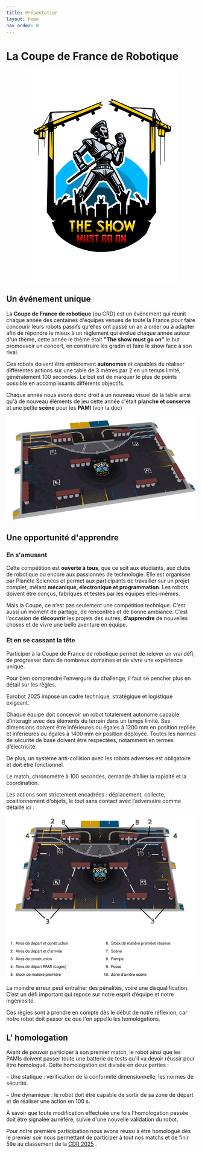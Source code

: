 ```yaml
---
title: Présentation
layout: home
nav_order: 0
---
```

# La Coupe de France de Robotique

<div style="display: flex; justify-content: space-around; flex-wrap: wrap;">
<img src="logo-1.png" width=400>
</div>

## Un événement unique
La **Coupe de France de robotique** (ou CRD) est un événement qui réunit chaque année des centaines d'équipes venues de toute la France pour faire concourir leurs robots passifs qu'elles ont passé un an à créer ou à adapter afin de répondre le mieux à un règlement qui évolue chaque année autour d'un thème, cette année le thème était **"The show must go on"** le but promouvoir un concert, en construire les gradin et faire le show face à son rival.

Ces robots doivent être entièrement **autonomes** et capables de réaliser différentes actions sur une table de 3 mètres par 2 en un temps limité, généralement 100 secondes. Le but est de marquer le plus de points possible en accomplissants différents objectifs. 

Chaque année nous avons donc droit à un nouveau visuel de la table ainsi qu'à de nouveau éléments de jeu cette année c'était **planche et conserve** et une petite **scène** pour les **PAMI** (voir la doc) 

<div style="display: flex; justify-content: space-around; flex-wrap: wrap;">
<img src="table.png" width=800>
</div>

## Une opportunité d'apprendre

### En s'amusant 

Cette compétition est **ouverte à tous**, que ce soit aux étudiants, aux clubs de robotique ou encore aux passionnés de technologie. Elle est organisée par Planète Sciences et permet aux participants de travailler sur un projet complet, mêlant **mécanique, électronique et programmation**. Les robots doivent être conçus, fabriqués et testés par les équipes elles-mêmes.

Mais la Coupe, ce n’est pas seulement une compétition technique. C’est aussi un moment de partage, de rencontres et de bonne ambiance. C’est l’occasion de **découvrir** les projets des autres, **d’apprendre** de nouvelles choses et de vivre une belle aventure en équipe.

### Et en se cassant la tête 

Participer à la Coupe de France de robotique permet de relever un vrai défi, de progresser dans de nombreux domaines et de vivre une expérience unique.

Pour bien comprendre l'envergure du challenge, il faut se pencher plus en détail sur les règles.

Eurobot 2025 impose un cadre technique, stratégique et logistique exigeant.

Chaque équipe doit concevoir un robot totalement autonome capable d’interagir avec des éléments du terrain dans un temps limité. Ses dimensions doivent être inférieures ou égales à 1200 mm en position repliée et inférieures ou égales à 1400 mm en position déployée. Toutes les normes de sécurité de base doivent être respectées, notamment en termes d’électricité.

De plus, un système anti-collision avec les robots adverses est obligatoire et doit être fonctionnel.

Le match, chronométré à 100 secondes, demande d’allier la rapidité et la coordination.

Les actions sont strictement encadrées : déplacement, collecte, positionnement d’objets, le tout sans contact avec l’adversaire comme détaillé ici :

<div style="display: flex; justify-content: space-around; flex-wrap: wrap;">
<img src="tablezone.png" width=800>
</div>

La moindre erreur peut entraîner des pénalités, voire une disqualification. C’est un défi important qui repose sur notre esprit d’équipe et notre ingéniosité.

Ces règles sont à prendre en compte dès le début de notre réflexion, car notre robot doit passer ce que l'on appelle les homologations.

## L' homologation

Avant de pouvoir participer à son premier match, le robot ainsi que les PAMIs doivent passer toute une batterie de tests qu'il va devoir réussir pour être homologué. Cette homologation est divisée en deux parties :

– Une statique : vérification de la conformité dimensionnelle, les normes de sécurité.

– Une dynamique : le robot doit être capable de sortir de sa zone de départ et de réaliser une action en 100 s.

À savoir que toute modification effectuée une fois l'homologation passée doit être signalée au référé, suivie d'une nouvelle validation du robot.

Pour notre première participation nous avons réussi a être homologué dès le premier soir nous permettant de participer à tout nos matchs et de finir 59e au classement de la [CDR 2025] .

[UniWIP]: https://github.com/orgs/Unimakers/teams/uniwip
[CDR 2025]: https://www.coupederobotique.fr/edition-2025/
[Just The Docs]: https://just-the-docs.com/
[Jekyll]: https://jekyllrb.com

